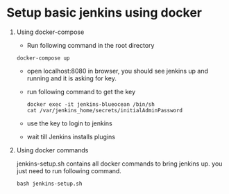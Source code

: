 # Setup basic jenkins using docker

1.  Using docker-compose
   
    * Run following command in the root directory

    ```
    docker-compose up
    ```
    * open localhost:8080 in browser, you should see jenkins up and running and it is asking for key.

    * run following command to get the key
      ```
      docker exec -it jenkins-blueocean /bin/sh
      cat /var/jenkins_home/secrets/initialAdminPassword
      ```
    * use the key to login to jenkins 
    * wait till Jenkins installs plugins

2.  Using docker commands

      jenkins-setup.sh contains all docker commands to bring jenkins up. you just need to run following command.
          
      ```
      bash jenkins-setup.sh
      ```